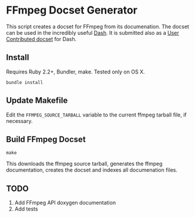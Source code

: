 # FFmpeg Docset Generator

This script creates a docset for FFmpeg from its documenation.
The docset can be used in the incredibly useful [Dash](https://kapeli.com/dash).
It is submitted also as a [User Contributed docset](https://github.com/Kapeli/Dash-User-Contributions) for Dash.

## Install

Requires Ruby 2.2+, Bundler, make. Tested only on OS X.

```
bundle install
```

## Update Makefile

Edit the ``FFMPEG_SOURCE_TARBALL`` variable to the current ffmpeg tarball file, if necessary.

## Build FFmpeg Docset

```
make
```

This downloads the ffmpeg source tarball, generates the ffmpeg documentation, creates the docset
and indexes all documenation files.

## TODO

1. Add FFmpeg API doxygen documentation
1. Add tests

